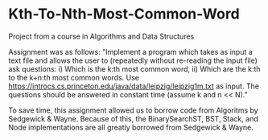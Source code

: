# Kth-To-Nth-Most-Common-Word
Project from a course in Algorithms and Data Structures

Assignment was as follows: "Implement a program which takes as input a text file and allows the user to (repeatedly without re-reading the input file) ask questions: 
i) Which is the k:th most common word, 
ii) Which are the k:th to the k+n:th most common words. 
Use https://introcs.cs.princeton.edu/java/data/leipzig/leipzig1m.txt  as input. The questions should be answered in constant time (assume k and n << N)."

To save time, this assignment allowed us to borrow code from Algoritms by Sedgewick & Wayne. Because of this, the BinarySearchST, BST, Stack, and Node implementations are all greatly borrowed from Sedgewick & Wayne.
